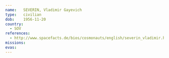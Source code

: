 ```yaml
---
name:	SEVERIN, Vladimir Gayevich 
type:	civilian
dob:	1956-11-20
country:
  - SOV
references:
  - http://www.spacefacts.de/bios/cosmonauts/english/severin_vladimir.htm
missions:
evas:
---
```

